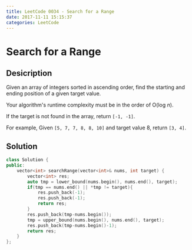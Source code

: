 ```yaml
---
title: LeetCode 0034 - Search for a Range
date: 2017-11-11 15:15:37
categories: LeetCode
---
```

# Search for a Range #

<!--more-->

## Desicription ##

Given an array of integers sorted in ascending order, find the starting and ending position of a given target value.

Your algorithm's runtime complexity must be in the order of O(log *n*).

If the target is not found in the array, return `[-1, -1]`.

For example,
Given `[5, 7, 7, 8, 8, 10]` and target value 8,
return `[3, 4]`. 

## Solution ##

```cpp
class Solution {
public:
    vector<int> searchRange(vector<int>& nums, int target) {
        vector<int> res;
        auto tmp = lower_bound(nums.begin(), nums.end(), target);
        if(tmp == nums.end() || *tmp != target){
            res.push_back(-1);
            res.push_back(-1);
            return res;
        }
        res.push_back(tmp-nums.begin());
        tmp = upper_bound(nums.begin(), nums.end(), target);
        res.push_back(tmp-nums.begin()-1);
        return res;
    }
};
```